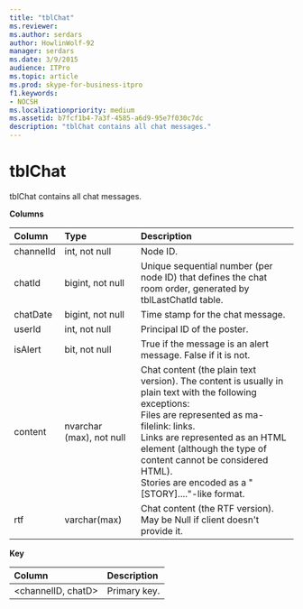 ```yaml
---
title: "tblChat"
ms.reviewer: 
ms.author: serdars
author: HowlinWolf-92
manager: serdars
ms.date: 3/9/2015
audience: ITPro
ms.topic: article
ms.prod: skype-for-business-itpro
f1.keywords:
- NOCSH
ms.localizationpriority: medium
ms.assetid: b7fcf1b4-7a3f-4585-a6d9-95e7f030c7dc
description: "tblChat contains all chat messages."
---
```


# tblChat
 
tblChat contains all chat messages.
  
**Columns**

|**Column**|**Type**|**Description**|
|:-----|:-----|:-----|
|channelId  <br/> |int, not null  <br/> |Node ID.  <br/> |
|chatId  <br/> |bigint, not null  <br/> |Unique sequential number (per node ID) that defines the chat room order, generated by tblLastChatId table.  <br/> |
|chatDate  <br/> |bigint, not null  <br/> |Time stamp for the chat message.  <br/> |
|userId  <br/> |int, not null  <br/> |Principal ID of the poster.  <br/> |
|isAlert  <br/> |bit, not null  <br/> |True if the message is an alert message. False if it is not.  <br/> |
|content  <br/> |nvarchar (max), not null  <br/> | Chat content (the plain text version). The content is usually in plain text with the following exceptions: <br/>  Files are represented as ma-filelink: links. <br/>  Links are represented as an HTML element (although the type of content cannot be considered HTML). <br/>  Stories are encoded as a "[STORY]...."-like format. <br/> |
|rtf  <br/> |varchar(max)  <br/> |Chat content (the RTF version). May be Null if client doesn't provide it.  <br/> |
   
**Key**

|**Column**|**Description**|
|:-----|:-----|
|\<channelID, chatD\>  <br/> |Primary key.  <br/> |
   

